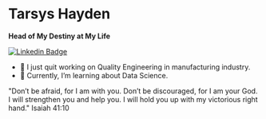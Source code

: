 # Tarsys Hayden

**Head of My Destiny at My Life**

[![Linkedin Badge](https://img.shields.io/badge/-Linkedin-blue?style=flat-square&logo=Linkedin&logoColor=white&link=https://www.linkedin.com/in/tarsyshayden/)](https://www.linkedin.com/in/tarsyshayden/)

- 🔭 I just quit working on Quality Engineering in manufacturing industry.
- 🌱 Currently, I’m learning about Data Science.

"Don’t be afraid, for I am with you.
    Don’t be discouraged, for I am your God.
I will strengthen you and help you.
    I will hold you up with my victorious right hand."
Isaiah 41:10

<!--
**Tarsys-Hayden/Tarsys-Hayden** is a ✨ _special_ ✨ repository because its `README.md` (this file) appears on your GitHub profile.

Here are some ideas to get you started:

- 🔭 I’m currently working on ...
- 🌱 I’m currently learning ...
- 👯 I’m looking to collaborate on ...
- 🤔 I’m looking for help with ...
- 💬 Ask me about ...
- 📫 How to reach me: ...
- 😄 Pronouns: ...
- ⚡ Fun fact: ...
-->
